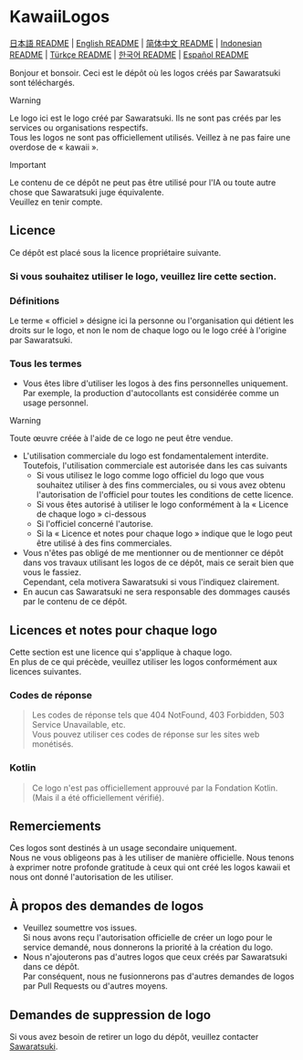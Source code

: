 # KawaiiLogos

[日本語 README](/README.md) | [English README](docs/README_EN.md) | [简体中文 README](docs/README-zhHans.md) | [Indonesian README](docs/README-ID.md) | [Türkçe README](docs/README-tr.md) | [한국어 README](docs/README-kr.md) | [Español README](docs/README_es.md)

Bonjour et bonsoir. Ceci est le dépôt où les logos créés par Sawaratsuki sont téléchargés.


> [!WARNING]
 Le logo ici est le logo créé par Sawaratsuki. Ils ne sont pas créés par les services ou organisations respectifs.  
 Tous les logos ne sont pas officiellement utilisés.
 Veillez à ne pas faire une overdose de « kawaii ».   

> [!IMPORTANT]
 Le contenu de ce dépôt ne peut pas être utilisé pour l'IA ou toute autre chose que Sawaratsuki juge équivalente.  
 Veuillez en tenir compte.

## Licence

Ce dépôt est placé sous la licence propriétaire suivante.

### Si vous souhaitez utiliser le logo, veuillez lire cette section.

### Définitions

Le terme « officiel » désigne ici la personne ou l'organisation qui détient les droits sur le logo, et non le nom de chaque logo ou le logo créé à l'origine par Sawaratsuki.

### Tous les termes

- Vous êtes libre d'utiliser les logos à des fins personnelles uniquement.  
Par exemple, la production d'autocollants est considérée comme un usage personnel.
> [!WARNING]
 Toute œuvre créée à l'aide de ce logo ne peut être vendue.
- L'utilisation commerciale du logo est fondamentalement interdite.  
Toutefois, l'utilisation commerciale est autorisée dans les cas suivants
  - Si vous utilisez le logo comme logo officiel du logo que vous souhaitez utiliser à des fins commerciales, ou si vous avez obtenu l'autorisation de l'officiel pour toutes les conditions de cette licence.  
  - Si vous êtes autorisé à utiliser le logo conformément à la « Licence de chaque logo » ci-dessous
  - Si l'officiel concerné l'autorise.
  - Si la « Licence et notes pour chaque logo » indique que le logo peut être utilisé à des fins commerciales.
- Vous n'êtes pas obligé de me mentionner ou de mentionner ce dépôt dans vos travaux utilisant les logos de ce dépôt, mais ce serait bien que vous le fassiez.  
  Cependant, cela motivera Sawaratsuki si vous l'indiquez clairement.
- En aucun cas Sawaratsuki ne sera responsable des dommages causés par le contenu de ce dépôt.

## Licences et notes pour chaque logo

Cette section est une licence qui s'applique à chaque logo.  
En plus de ce qui précède, veuillez utiliser les logos conformément aux licences suivantes.   

### Codes de réponse

> Les codes de réponse tels que 404 NotFound, 403 Forbidden, 503 Service Unavailable, etc.  
Vous pouvez utiliser ces codes de réponse sur les sites web monétisés.

### Kotlin

> Ce logo n'est pas officiellement approuvé par la Fondation Kotlin.  
(Mais il a été officiellement vérifié).

## Remerciements

Ces logos sont destinés à un usage secondaire uniquement.  
Nous ne vous obligeons pas à les utiliser de manière officielle.
Nous tenons à exprimer notre profonde gratitude à ceux qui ont créé les logos kawaii et nous ont donné l'autorisation de les utiliser.

## À propos des demandes de logos

- Veuillez soumettre vos issues.  
Si nous avons reçu l'autorisation officielle de créer un logo pour le service demandé, nous donnerons la priorité à la création du logo.
- Nous n'ajouterons pas d'autres logos que ceux créés par Sawaratsuki dans ce dépôt.  
  Par conséquent, nous ne fusionnerons pas d'autres demandes de logos par Pull Requests ou d'autres moyens.

## Demandes de suppression de logo

Si vous avez besoin de retirer un logo du dépôt, veuillez contacter [Sawaratsuki](https://x.com/sawaratsuki1004).
